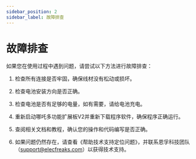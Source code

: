 ```yaml
---
sidebar_position: 2
sidebar_label: 故障排查
---
```


# 故障排查

如果您在使用过程中遇到问题，请尝试以下方法进行故障排查：

1. 检查所有连接是否牢固，确保线材没有松动或损坏。

2. 检查电池安装方向是否正确。

3. 检查电池是否有足够的电量，如有需要，请给电池充电。

4. 重新启动哪吒多功能扩展板V2并重新下载程序软件，确保程序正确运行。

5. 查阅相关文档和教程，确认您的操作和代码编写是否正确。

6. 如果问题仍然存在，请查看《帮助技术支持定位问题》，并联系恩孚科技团队（[support@elecfreaks.com](https://www.yuque.com/elecfreaks-learn/kd75vl/support@elecfreaks.com)）以获得技术支持。

